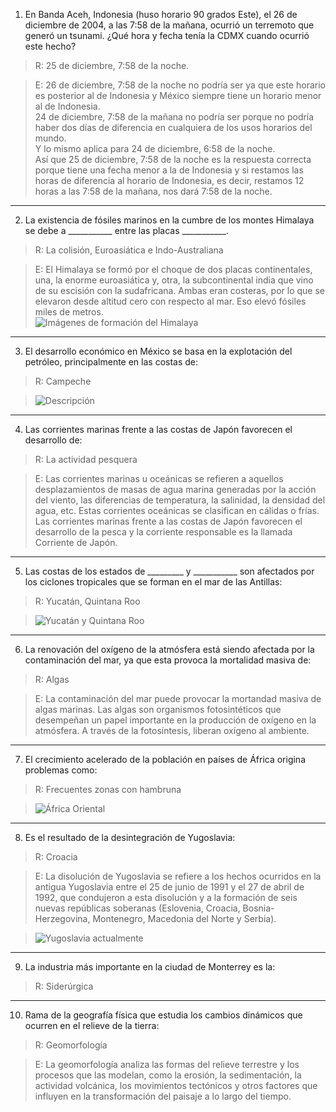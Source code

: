 1. En Banda Aceh, Indonesia (huso horario 90 grados Este), el 26 de diciembre de 2004, a las 7:58 de la mañana, ocurrió un terremoto que generó un tsunami. ¿Qué hora y fecha tenía la CDMX cuando ocurrió este hecho?

> R: 25 de diciembre, 7:58 de la noche. 

> E: 26 de diciembre, 7:58 de la noche no podría ser ya que este horario es posterior al de Indonesia y México siempre tiene un horario menor al de Indonesia.  
> 24 de diciembre, 7:58 de la mañana no podría ser porque no podría haber dos días de diferencia en cualquiera de los usos horarios del mundo.  
> Y lo mismo aplica para 24 de diciembre, 6:58 de la noche.  
> Así que 25 de diciembre, 7:58 de la noche es la respuesta correcta porque tiene una fecha menor a la de Indonesia y si restamos las horas de diferencia al horario de Indonesia, es decir, restamos 12 horas a las 7:58 de la mañana, nos dará 7:58 de la noche.

---

2. La existencia de fósiles marinos en la cumbre de los montes Himalaya se debe a ___________ entre las placas ___________.

> R: La colisión, Euroasiática e Indo-Australiana 

> E: El Himalaya se formó por el choque de dos placas continentales, una, la enorme euroasiática y, otra, la subcontinental india que vino de su escisión con la sudafricana. Ambas eran costeras, por lo que se elevaron desde altitud cero con respecto al mar. Eso elevó fósiles miles de metros.  
> ![Imágenes de formación del Himalaya](./G02_02.jpg)

---

3. El desarrollo económico en México se basa en la explotación del petróleo, principalmente en las costas de:

> R: Campeche 

> ![Descripción](./G02_03.png)

---

4. Las corrientes marinas frente a las costas de Japón favorecen el desarrollo de:

> R: La actividad pesquera

> E: Las corrientes marinas u oceánicas se refieren a aquellos desplazamientos de masas de agua marina generadas por la acción del viento, las diferencias de temperatura, la salinidad, la densidad del agua, etc. Estas corrientes oceánicas se clasifican en cálidas o frías.  
> Las corrientes marinas frente a las costas de Japón favorecen el desarrollo de la pesca y la corriente responsable es la llamada Corriente de Japón.   

---

5. Las costas de los estados de _________  y ___________ son afectados por los ciclones tropicales que se forman en el mar de las Antillas:     

> R: Yucatán, Quintana Roo

> ![Yucatán y Quintana Roo](./G02_05.png)

---

6. La renovación del oxígeno de la atmósfera está siendo afectada por la contaminación del mar, ya que esta provoca la mortalidad masiva de:

> R: Algas

> E: La contaminación del mar puede provocar la mortandad masiva de algas marinas. Las algas son organismos fotosintéticos que desempeñan un papel importante en la producción de oxígeno en la atmósfera. A través de la fotosíntesis, liberan oxígeno al ambiente.

---

7. El crecimiento acelerado de la población en países de África origina problemas como:

> R: Frecuentes zonas con hambruna

> ![África Oriental](./G02_07.png)

---

8. Es el resultado de la desintegración de Yugoslavia: 

> R: Croacia 

> E: La disolución de Yugoslavia se refiere a los hechos ocurridos en la antigua Yugoslavia entre el 25 de junio de 1991 y el 27 de abril de 1992, que condujeron a esta disolución y a la formación de seis nuevas repúblicas soberanas (Eslovenia, Croacia, Bosnia-Herzegovina, Montenegro, Macedonia del Norte y Serbia).

> ![Yugoslavia actualmente](./G02_08.jpg)

---

9. La industria más importante en la ciudad de Monterrey es la:

> R: Siderúrgica 

---

10. Rama de la geografía física que estudia los cambios dinámicos que ocurren en el relieve de la tierra: 

> R: Geomorfología

> E: La geomorfología analiza las formas del relieve terrestre y los procesos que las modelan, como la erosión, la sedimentación, la actividad volcánica, los movimientos tectónicos y otros factores que influyen en la transformación del paisaje a lo largo del tiempo.
